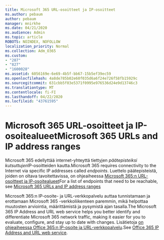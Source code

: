 ```yaml
---
title: Microsoft 365 URL-osoitteet ja IP-osoitteet
ms.author: pebaum
author: pebaum
manager: mnirkhe
ms.date: 04/21/2020
ms.audience: Admin
ms.topic: article
ROBOTS: NOINDEX, NOFOLLOW
localization_priority: Normal
ms.collection: Adm_O365
ms.custom:
- "287"
- "827"
- "1600028"
ms.assetid: 6056169e-6e69-4b5f-bb67-15b5ef39ec59
ms.openlocfilehash: 4a8de785b02e60f035d6a6f24e726f58fb15929c
ms.sourcegitcommit: 631cbb5f03e5371f0995e976536d24e9d13746c3
ms.translationtype: MT
ms.contentlocale: fi-FI
ms.lasthandoff: 04/22/2020
ms.locfileid: "43761595"
---
```

# <a name="microsoft-365-urls-and-ip-address-ranges"></a><span data-ttu-id="3f69c-102">Microsoft 365 URL-osoitteet ja IP-osoitealueet</span><span class="sxs-lookup"><span data-stu-id="3f69c-102">Microsoft 365 URLs and IP address ranges</span></span>

<span data-ttu-id="3f69c-103">Microsoft 365 edellyttää internet-yhteyttä tiettyjen *päätepisteiksi kutsuttujen*IP-osoitteiden kautta.</span><span class="sxs-lookup"><span data-stu-id="3f69c-103">Microsoft 365 requires connectivity to the Internet via specific IP addresses called *endpoints*.</span></span>
<span data-ttu-id="3f69c-104">Luettelo päätepisteistä, joiden on oltava tavoitettavissa, on ohjeaiheessa [Microsoft 365:n URL-osoitteet ja IP-osoitealueet](https://docs.microsoft.com/office365/enterprise/urls-and-ip-address-ranges)</span><span class="sxs-lookup"><span data-stu-id="3f69c-104">For a list of endpoints that need to be reachable, see [Microsoft 365 URLs and IP address ranges](https://docs.microsoft.com/office365/enterprise/urls-and-ip-address-ranges)</span></span> 

<span data-ttu-id="3f69c-105">Microsoft 365:n IP-osoite- ja URL-verkkopalvelu auttaa tunnistamaan ja erottamaan Microsoft 365 -verkkoliikenteen paremmin, mikä helpottaa muutosten arviointia, määrittämistä ja pysymistä ajan tasalla.</span><span class="sxs-lookup"><span data-stu-id="3f69c-105">The Microsoft 365 IP Address and URL web service helps you better identify and differentiate Microsoft 365 network traffic, making it easier for you to evaluate, configure, and stay up to date with changes.</span></span> <span data-ttu-id="3f69c-106">Lisätietoja [on ohjeaiheessa Office 365:n IP-osoite ja URL-verkkopalvelu](https://docs.microsoft.com/office365/enterprise/office-365-ip-web-service).</span><span class="sxs-lookup"><span data-stu-id="3f69c-106">See [Office 365 IP Address and URL web service](https://docs.microsoft.com/office365/enterprise/office-365-ip-web-service).</span></span>